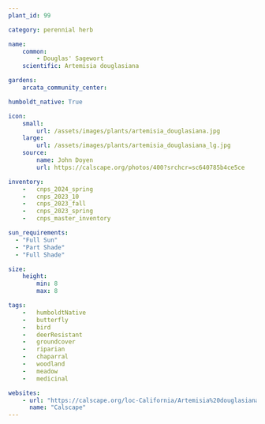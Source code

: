 ```yaml
---
plant_id: 99

category: perennial herb

name: 
    common: 
        - Douglas' Sagewort 
    scientific: Artemisia douglasiana 

gardens:
    arcata_community_center:

humboldt_native: True

icon: 
    small: 
        url: /assets/images/plants/artemisia_douglasiana.jpg 
    large: 
        url: /assets/images/plants/artemisia_douglasiana_lg.jpg 
    source: 
        name: John Doyen
        url: https://calscape.org/photos/400?srchcr=sc640785b4ce5ce 

inventory: 
    -   cnps_2024_spring
    -   cnps_2023_10
    -   cnps_2023_fall
    -   cnps_2023_spring
    -   cnps_master_inventory

sun_requirements:
  - "Full Sun"
  - "Part Shade"
  - "Full Shade"

size:
    height: 
        min: 8
        max: 8 

tags:  
    -   humboldtNative
    -   butterfly
    -   bird
    -   deerResistant
    -   groundcover
    -   riparian
    -   chaparral
    -   woodland
    -   meadow
    -   medicinal

websites:
    - url: "https://calscape.org/loc-California/Artemisia%20douglasiana(%20)" 
      name: "Calscape"
---
```

